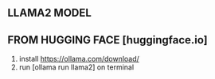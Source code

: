## LLAMA2 MODEL
## FROM HUGGING FACE [huggingface.io]

1. install https://ollama.com/download/
2. run [ollama run llama2] on terminal 
